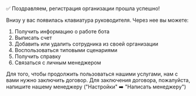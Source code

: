 ✅ Поздравляем, регистрация организации прошла успешно!

Внизу у вас появилась клавиатура руководителя. Через нее вы можете:

1. Получить информацию о работе бота
2. Выписать счет
3. Добавить или удалить сотрудника из своей организации
4. Воспользоваться типовыми сценариями
5. Получить справку
6. Связаться с личным менеджером

Для того, чтобы продолжить пользоваться нашими услугами, нам с вами нужно заключить договор.
Для заключения договора, пожалуйста, напишите нашему менеджеру ("Настройки" ➡️ "Написать менеджеру")